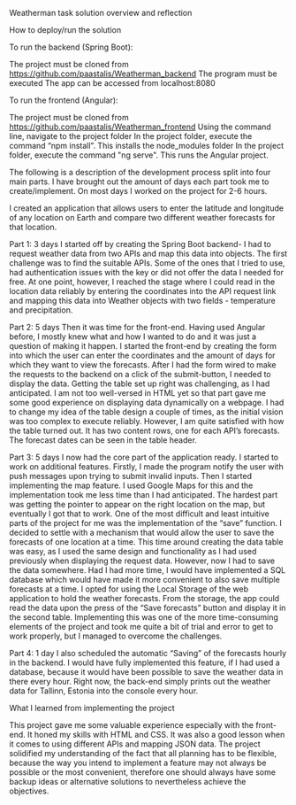 Weatherman task solution overview and reflection

How to deploy/run the solution

To run the backend (Spring Boot):

The project must be cloned from https://github.com/paastalis/Weatherman_backend
The program must be executed
The app can be accessed from localhost:8080

To run the frontend (Angular):

The project must be cloned from https://github.com/paastalis/Weatherman_frontend
Using the command line, navigate to the project folder
In the project folder, execute the command “npm install”. This installs the node_modules folder
 In the project folder, execute the command "ng serve". This runs the Angular project.


The following is a description of the development process split into four main parts. I have brought out the amount of days each part took me to create/implement. On most days I worked on the project for 2-6 hours.

I created an application that allows users to enter the latitude and longitude of any location on Earth and compare two different weather forecasts for that location.

Part 1: 3 days
I started off by creating the Spring Boot backend- I had to request weather data from two APIs and map this data into objects. The first challenge was to find the suitable APIs. Some of the ones that I tried to use, had authentication issues with the key or did not offer the data I needed for free. At one point, however, I reached the stage where I could read in the location data reliably by entering the coordinates into the API request link and mapping this data into Weather objects with two fields - temperature and precipitation.

Part 2: 5 days
Then it was time for the front-end. Having used Angular before, I mostly knew what and how I wanted to do and it was just a question of making it happen. I started the front-end by creating the form into which the user can enter the coordinates and the amount of days for which they want to view the forecasts. After I had the form wired to make the requests to the backend on a click of the submit-button, I needed to display the data. Getting the table set up right was challenging, as I had anticipated. I am not too well-versed in HTML yet so that part gave me some good experience on displaying data dynamically on a webpage. I had to change my idea of the table design a couple of times, as the initial vision was too complex to execute reliably. However, I am quite satisfied with how the table turned out. It has two content rows, one for each API’s forecasts. The forecast dates can be seen in the table header. 

Part 3: 5 days
I now had the core part of the application ready. I started to work on additional features. Firstly, I made the program notify the user with push messages upon trying to submit invalid inputs. Then I started implementing the map feature. I used Google Maps for this and the implementation took me less time than I had anticipated. The hardest part was getting the pointer to appear on the right location on the map, but eventually I got that to work. One of the most difficult and least intuitive parts of the project for me was the implementation of the “save” function. I decided to settle with a mechanism that would allow the user to save the forecasts of one location at a time. This time around creating the data table was easy, as I used the same design and functionality as I had used previously when displaying the request data. However, now I had to save the data somewhere. Had I had more time, I would have implemented a SQL database which would have made it more convenient to also save multiple forecasts at a time. I opted for using the Local Storage of the web application to hold the weather forecasts. From the storage, the app could read the data upon the press of the “Save forecasts” button and display it in the second table. Implementing this was one of the more time-consuming elements of the project and took me quite a bit of trial and error to get to work properly, but I managed to overcome the challenges.

Part 4: 1 day
I also scheduled the automatic “Saving” of the forecasts hourly in the backend. I would have fully implemented this feature, if I had used a database, because it would have been possible to save the weather data in there every hour. Right now, the back-end simply prints out the weather data for Tallinn, Estonia into the console every hour.

What I learned from implementing the project

This project gave me some valuable experience especially with the front-end. It honed my skills with HTML and CSS. It was also a good lesson when it comes to using different APIs and mapping JSON data. The project solidified my understanding of the fact that all planning has to be flexible, because the way you intend to implement a feature may not always be possible or the most convenient, therefore one should always have some backup ideas or alternative solutions to nevertheless achieve the objectives.

